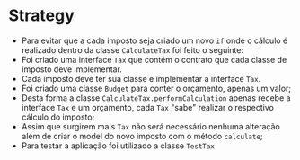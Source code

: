 # Strategy

- Para evitar que a cada imposto seja criado um novo `if` onde o cálculo é realizado dentro da classe `CalculateTax` foi feito o seguinte:
- Foi criado uma interface `Tax` que contém o contrato que cada classe de imposto deve implementar.
- Cada imposto deve ter sua classe e implementar a interface `Tax`.
- Foi criado uma classe `Budget` para conter o orçamento, apenas um valor;
- Desta forma a classe `CalculateTax.performCalculation` apenas recebe a interface `Tax`
e um orçamento, cada `Tax` "sabe" realizar o respectivo cálculo do imposto;
- Assim que surgirem mais `Tax` não será necessário nenhuma alteração além de criar o model do 
novo imposto com o método `calculate`;
- Para testar a aplicação foi utilizado a classe `TestTax`